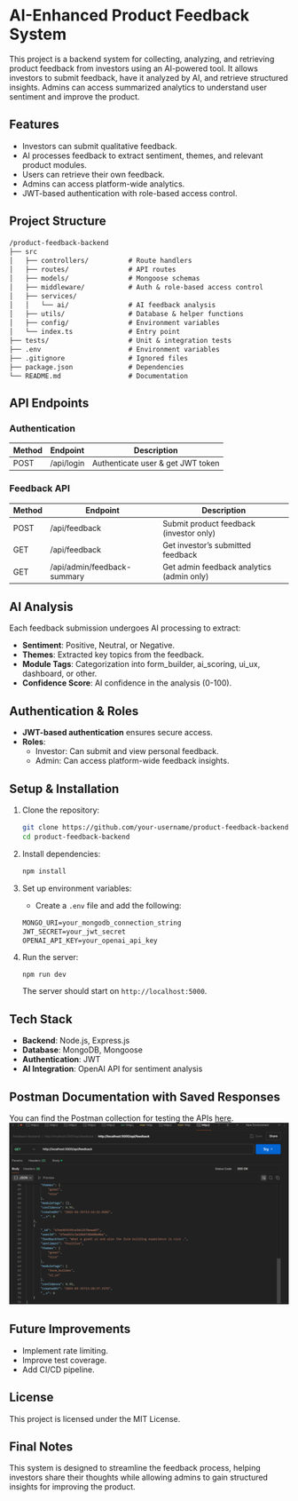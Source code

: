 # AI-Enhanced Product Feedback System

This project is a backend system for collecting, analyzing, and retrieving product feedback from investors using an AI-powered tool. It allows investors to submit feedback, have it analyzed by AI, and retrieve structured insights. Admins can access summarized analytics to understand user sentiment and improve the product.

## Features

- Investors can submit qualitative feedback.
- AI processes feedback to extract sentiment, themes, and relevant product modules.
- Users can retrieve their own feedback.
- Admins can access platform-wide analytics.
- JWT-based authentication with role-based access control.

## Project Structure

```
/product-feedback-backend
├── src
│   ├── controllers/          # Route handlers
│   ├── routes/               # API routes
│   ├── models/               # Mongoose schemas
│   ├── middleware/           # Auth & role-based access control
│   ├── services/
│   │   └── ai/               # AI feedback analysis
│   ├── utils/                # Database & helper functions
│   ├── config/               # Environment variables
│   └── index.ts              # Entry point
├── tests/                    # Unit & integration tests
├── .env                      # Environment variables
├── .gitignore                # Ignored files
├── package.json              # Dependencies
└── README.md                 # Documentation
```

## API Endpoints

### Authentication

| Method | Endpoint  | Description |
|--------|----------|-------------|
| POST   | /api/login | Authenticate user & get JWT token |

### Feedback API

| Method  | Endpoint                    | Description |
|---------|-----------------------------|-------------|
| POST    | /api/feedback                | Submit product feedback (investor only) |
| GET     | /api/feedback                | Get investor’s submitted feedback |
| GET     | /api/admin/feedback-summary  | Get admin feedback analytics (admin only) |

## AI Analysis

Each feedback submission undergoes AI processing to extract:
- **Sentiment**: Positive, Neutral, or Negative.
- **Themes**: Extracted key topics from the feedback.
- **Module Tags**: Categorization into form_builder, ai_scoring, ui_ux, dashboard, or other.
- **Confidence Score**: AI confidence in the analysis (0-100).

## Authentication & Roles

- **JWT-based authentication** ensures secure access.
- **Roles**:
  - Investor: Can submit and view personal feedback.
  - Admin: Can access platform-wide feedback insights.

## Setup & Installation

1. Clone the repository:
   ```sh
   git clone https://github.com/your-username/product-feedback-backend.git
   cd product-feedback-backend
   ```

2. Install dependencies:
   ```sh
   npm install
   ```

3. Set up environment variables:
   - Create a `.env` file and add the following:
   ```
   MONGO_URI=your_mongodb_connection_string
   JWT_SECRET=your_jwt_secret
   OPENAI_API_KEY=your_openai_api_key
   ```

4. Run the server:
   ```sh
   npm run dev
   ```
   The server should start on `http://localhost:5000`.

## Tech Stack

- **Backend**: Node.js, Express.js
- **Database**: MongoDB, Mongoose
- **Authentication**: JWT
- **AI Integration**: OpenAI API for sentiment analysis

## Postman Documentation with Saved Responses

You can find the Postman collection for testing the APIs [here](https://atharvnagar.postman.co/workspace/Atharv-Nagar's-Workspace~7e73a9bb-8c9d-4eee-88dd-d81eb453bf8d/collection/43610271-4bcf3052-93ce-4731-8961-4d9ac36af099?action=share&creator=43610271&active-environment=43610271-473fd2f7-b6f6-4f24-842e-318656b2859f).
![Postman API Test Screenshot](/feedback.png)

## Future Improvements

- Implement rate limiting.
- Improve test coverage.
- Add CI/CD pipeline.

## License

This project is licensed under the MIT License.

## Final Notes

This system is designed to streamline the feedback process, helping investors share their thoughts while allowing admins to gain structured insights for improving the product.
